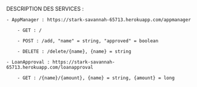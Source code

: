 DESCRIPTION DES SERVICES :

	- AppManager : https://stark-savannah-65713.herokuapp.com/appmanager
		
		- GET : /

		- POST : /add, "name" = string, "approved" = boolean

		- DELETE : /delete/{name}, {name} = string

	- LoanApproval : https://stark-savannah-65713.herokuapp.com/loanapproval

		- GET : /{name}/{amount}, {name} = string, {amount} = long

